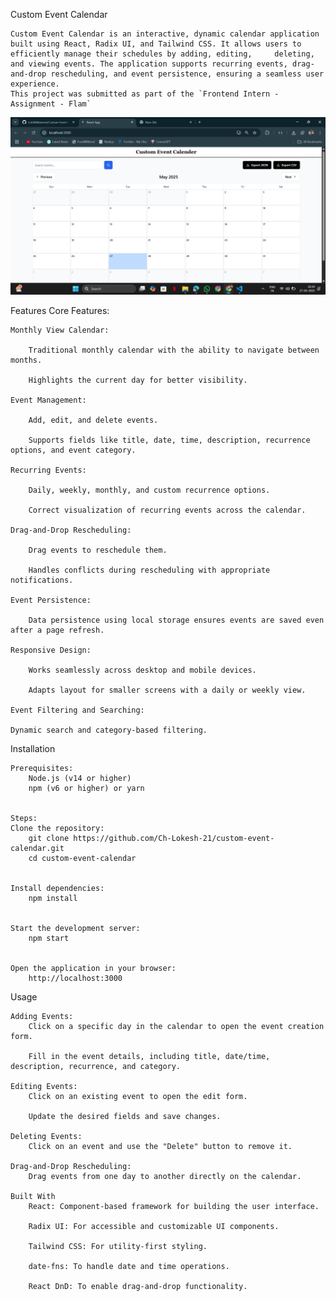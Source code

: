 Custom Event Calendar
    
    Custom Event Calendar is an interactive, dynamic calendar application built using React, Radix UI, and Tailwind CSS. It allows users to efficiently manage their schedules by adding, editing,     deleting, and viewing events. The application supports recurring events, drag-and-drop rescheduling, and event persistence, ensuring a seamless user experience.
    This project was submitted as part of the `Frontend Intern - Assignment - Flam`




![web_page](Event_Calender.png)


Features
Core Features:

    Monthly View Calendar:

        Traditional monthly calendar with the ability to navigate between months.

        Highlights the current day for better visibility.

    Event Management:

        Add, edit, and delete events.

        Supports fields like title, date, time, description, recurrence options, and event category.

    Recurring Events:

        Daily, weekly, monthly, and custom recurrence options.

        Correct visualization of recurring events across the calendar.

    Drag-and-Drop Rescheduling:

        Drag events to reschedule them.

        Handles conflicts during rescheduling with appropriate notifications.

    Event Persistence:

        Data persistence using local storage ensures events are saved even after a page refresh.

    Responsive Design:

        Works seamlessly across desktop and mobile devices.

        Adapts layout for smaller screens with a daily or weekly view.

    Event Filtering and Searching:

    Dynamic search and category-based filtering.


Installation
    
    Prerequisites:
        Node.js (v14 or higher)
        npm (v6 or higher) or yarn

        
    Steps:
    Clone the repository:
        git clone https://github.com/Ch-Lokesh-21/custom-event-calendar.git
        cd custom-event-calendar

        
    Install dependencies:
        npm install

        
    Start the development server:
        npm start

        
    Open the application in your browser:
        http://localhost:3000


Usage
    
    Adding Events:
        Click on a specific day in the calendar to open the event creation form.

        Fill in the event details, including title, date/time, description, recurrence, and category.

    Editing Events:
        Click on an existing event to open the edit form.

        Update the desired fields and save changes.

    Deleting Events:
        Click on an event and use the "Delete" button to remove it.

    Drag-and-Drop Rescheduling:
        Drag events from one day to another directly on the calendar.

    Built With
        React: Component-based framework for building the user interface.

        Radix UI: For accessible and customizable UI components.

        Tailwind CSS: For utility-first styling.

        date-fns: To handle date and time operations.

        React DnD: To enable drag-and-drop functionality.




